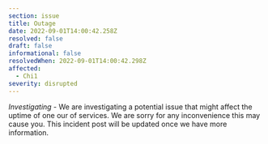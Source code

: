 ```yaml
---
section: issue
title: Outage
date: 2022-09-01T14:00:42.258Z
resolved: false
draft: false
informational: false
resolvedWhen: 2022-09-01T14:00:42.298Z
affected:
  - Chi1
severity: disrupted
---
```

*Investigating* - We are investigating a potential issue that might affect the uptime of one our of services. We are sorry for any inconvenience this may cause you. This incident post will be updated once we have more information.
